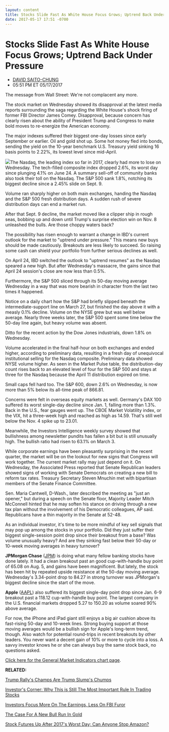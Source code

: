```yaml
---
layout: content
title: Stocks Slide Fast As White House Focus Grows; Uptrend Back Under Pressure
date: 2017-05-17 17:51 -0700
---
```



Stocks Slide Fast As White House Focus Grows; Uptrend Back Under Pressure
==========================================================================




* [DAVID SAITO-CHUNG](https://www.investors.com/author/chungd/ "Posts by DAVID SAITO-CHUNG")
* 05:51 PM ET 05/17/2017







The message from Wall Street: We're not complacent any more.


The stock market on Wednesday showed its disapproval at the latest media reports surrounding the saga regarding the White House's shock firing of former FBI Director James Comey. Disapproval, because concern has clearly risen about the ability of President Trump and Congress to make bold moves to re-energize the American economy.


The major indexes suffered their biggest one-day losses since early September or earlier. Oil and gold shot up. Some hot money fled into bonds, sending the yield on the 10-year benchmark U.S. Treasury yield sinking 16 basis points to 2.22%, its lowest level since mid-April.


![](https://www.investors.com/wp-content/uploads/2017/05/MP_4x3_051717-168x300.png)The Nasdaq, the leading index so far in 2017, clearly had more to lose on Wednesday. The tech-filled composite index dropped 2.6%, its worst day since plunging 4.1% on June 24. A summary sell-off of community banks also took their toll on the Nasdaq. The S&P 500 sank 1.8%, notching its biggest decline since a 2.45% slide on Sept. 9.


Volume ran sharply higher on both main exchanges, handing the Nasdaq and the S&P 500 fresh distribution days. A sudden rush of severe distribution days can end a market run.


After that Sept. 9 decline, the market moved like a clipper ship in rough seas, bobbing up and down until Trump's surprise election win on Nov. 8 unleashed the bulls. Are those choppy waters back?


The possibility has risen enough to warrant a change in IBD's current outlook for the market to "uptrend under pressure." This means new buys should be made cautiously. Breakouts are less likely to succeed. So raising some cash can shield your portfolio from further serious declines as well.


On April 24, IBD switched the outlook to "uptrend resumes" as the Nasdaq speared a new high. But after Wednesday's massacre, the gains since that April 24 session's close are now less than 0.5%.


Furthermore, the S&P 500 sliced through its 50-day moving average Wednesday in a way that was more bearish in character from the last two times it happened.


Notice on a daily chart how the S&P had briefly slipped beneath the intermediate-support line on March 27, but finished the day above it with a measly 0.1% decline. Volume on the NYSE grew but was well below average. Nearly three weeks later, the S&P 500 spent some time below the 50-day line again, but heavy volume was absent.


Ditto for the recent action by the Dow Jones industrials, down 1.8% on Wednesday.


Volume accelerated in the final half-hour on both exchanges and ended higher, according to preliminary data, resulting in a fresh day of unequivocal institutional selling for the Nasdaq composite. Preliminary data showed NYSE volume higher. As seen in the Market Pulse table, the distribution-day count rises back to an elevated level of four for the S&P 500 and stays at three for the Nasdaq because the April 11 distribution expired on time.


Small caps fell hard too. The S&P 600, down 2.6% on Wednesday, is now more than 5% below its all-time peak of 866.81.


Concerns were felt in overseas equity markets as well. Germany's DAX 100 suffered its worst single-day decline since Jan. 1, falling more than 1.3%. Back in the U.S., fear gauges went up. The CBOE Market Volatility index, or the VIX, hit a three-week high and reached as high as 14.59. That's still well below the Nov. 4 spike up to 23.01.


Meanwhile, the Investors Intelligence weekly survey showed that bullishness among newsletter pundits has fallen a bit but is still unusually high. The bullish ratio had risen to 63.1% on March 3.


While corporate earnings have been pleasantly surprising in the recent quarter, the market will be on the lookout for new signs that Congress will work together. The current market rally may just depend on it. On Wednesday, the Associated Press reported that Senate Republican leaders showed signs of working with Senate Democrats on creating a new bill to reform tax rates. Treasury Secretary Steven Mnuchin met with bipartisan members of the Senate Finance Committee.


Sen. Maria Cantwell, D-Wash., later described the meeting as "just an opener," but during a speech on the Senate floor, Majority Leader Mitch McConnell hinted that he may soften his stance on driving through a new tax plan without the involvement of his Democratic colleagues, AP said. Republicans have a thin majority in the Senate at 52-48.


As an individual investor, it's time to be more mindful of key sell signals that may pop up among the stocks in your portfolio. Did they just suffer their biggest single-session point drop since their breakout from a base? Was volume unusually heavy? And are they sinking fast below their 50-day or 10-week moving averages in heavy turnover?


**JPMorgan Chase** ([JPM](https://research.investors.com/quote.aspx?symbol=JPM)) is doing what many fellow banking stocks have done lately. It had a clean breakout past an good cup-with-handle buy point of 65.08 on Aug. 5, and gains have been magnificent. But lately, the stock has been hit by repeated upside resistance at the 50-day moving average.
Wednesday's 3.34-point drop to 84.27 in strong turnover was JPMorgan's biggest decline since the start of the move.


**Apple** ([AAPL](https://research.investors.com/quote.aspx?symbol=AAPL)) also suffered its biggest single-day point drop since Jan. 6-9 breakout past a 118.12 cup-with-handle buy point. The largest company in the U.S. financial markets dropped 5.27 to 150.20 as volume soared 90% above average.


For now, the iPhone and iPad giant still enjoys a big air cushion above its fast-rising 50-day and 10-week lines. Strong buying support at those moving averages would be a bullish sign for Apple's long-term trend, though.
Also watch for potential round-trips in recent breakouts by other leaders. You never want a decent gain of 10% or more to cycle into a loss. A savvy investor knows he or she can always buy the same stock back, no questions asked.


[Click here for the General Market Indicators chart page](https://www.investors.com/wp-content/uploads/2017/05/IBD1705152852GMI.pdf).


**RELATED:**


[Trump Rally's Champs Are Trump Slump's Chumps](https://www.investors.com/research/ibd-industry-themes/trump-woes-spur-run-on-bank-stocks-key-technical-levels-broken/)


[Investor's Corner: Why This is Still The Most Important Rule In Trading Stocks](https://www.investors.com/how-to-invest/investors-corner/still-the-no-1-rule-for-stock-investors-always-cut-your-losses-short/)


[Investors Focus More On The Earnings, Less On FBI Furor](https://www.investors.com/market-trend/the-big-picture/market-yawns-at-furor-over-fbi-chief-firing-its-still-about-earnings/)


[The Case For A New Bull Run In Gold](https://www.investors.com/research/futures/gold-price-could-start-new-uptrend/)


[Stock Futures Up After 2017's Worst Day; Can Anyone Stop Amazon?](https://www.investors.com/market-trend/stock-market-today/stock-futures-new-tech-wreck-trump-news-can-anyone-stop-amazon/)




